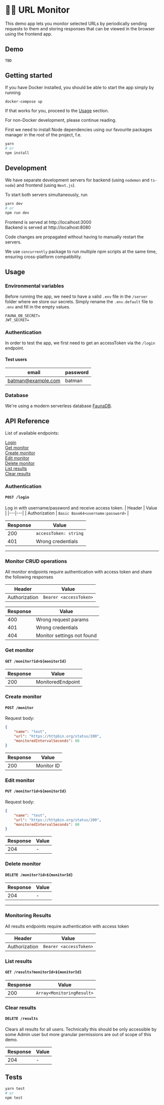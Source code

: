 # 💂‍♀️ URL Monitor

This demo app lets you monitor selected URLs by periodically sending requests to them and storing responses that can be viewed in the browser using the frontend app.

## Demo

```
TBD
```

## Getting started

If you have Docker installed, you should be able to start the app simply by running
```bash
docker-compose up
```

If that works for you, proceed to the [Usage](#usage) section.

For non-Docker development, please continue reading.

First we need to install Node dependencies using our favourite packages manager in the root of the project, f.e.

```bash
yarn
# or
npm install
```

## Development

We have separate development servers for backend (using `nodemon` and `ts-node`) and frontend (using `Next.js`).

To start both servers simultaneously, run
```bash
yarn dev
# or
npm run dev
```

Frontend is served at http://localhost:3000  
Backend is served at http://localhost:8080

Code changes are propagated without having to manually restart the servers.

We use `concurrently` package to run multiple npm scripts at the same time, ensuring cross-platform compatibility.

## Usage

### Environmental variables

Before running the app, we need to have a valid `.env` file in the `/server` folder where we store our secrets. Simply rename the `.env.default` file to `.env` and fill in the empty values.
```
FAUNA_DB_SECRET=
JWT_SECRET=
```

### Authentication

In order to test the app, we first need to get an accessToken via the `/login` endpoint.

#### Test users
| email  | password  |
|---|---|
| batman@example.com  | batman  |

### Database

We're using a modern serverless database [FaunaDB](https://fauna.com/).

## API Reference

List of available endpoints:

[Login](#authentication)  
[Get monitor](#get-monitor)  
[Create monitor](#create-monitor)  
[Edit monitor](#edit-monitor)  
[Delete monitor](#delete-monitor)  
[List results](#list-results)  
[Clear results](#clear-results)  

### Authentication
#### `POST /login`  
Log in with username/password and receive access token.
| Header  |  Value |
|---|---|
| Authorization  |  `Basic Base64<username:password>` |

| Response  |  Value |
|---|---|
| 200  |  `accessToken: string` |
| 401  |  Wrong credentials |

<hr>

### Monitor CRUD operations
All monitor endpoints require authentication with access token and share the following responses

| Header  |  Value |
|---|---|
| Authorization  |  `Bearer <accessToken>` |

| Response  |  Value |
|---|---|
| 400  |  Wrong request params |
| 401  |  Wrong credentials |
| 404  |  Monitor settings not found |

### Get monitor
#### `GET /monitor?id=${monitorId}`  
| Response  |  Value |
|---|---|
| 200  |  MonitoredEndpoint |

### Create monitor
#### `POST /monitor`

Request body:
```json
{
	"name": "test",
	"url": "https://httpbin.org/status/200",
	"monitoredIntervalSeconds": 60
}
```

| Response  |  Value |
|---|---|
| 200  |  Monitor ID |


### Edit monitor
#### `PUT /monitor?id=${monitorId}`
Request body:
```json
{
	"name": "test",
	"url": "https://httpbin.org/status/200",
	"monitoredIntervalSeconds": 60
}
```
| Response  |  Value |
|---|---|
| 204  |  - |

### Delete monitor
#### `DELETE /monitor?id=${monitorId}`
| Response  |  Value |
|---|---|
| 204  |  - |

<hr>

### Monitoring Results
All results endpoints require authentication with access token

| Header  |  Value |
|---|---|
| Authorization  |  `Bearer <accessToken>` |

### List results
#### `GET /results?monitorId=${monitorId}`
| Response  |  Value |
|---|---|
| 200  |  `Array<MonitoringResult>` |

### Clear results
#### `DELETE /results`
Clears all results for all users. Technically this should be only accessible by some Admin user but more granular permissions are out of scope of this demo.

| Response  |  Value |
|---|---|
| 204  |  - |

## Tests

```bash
yarn test
# or
npm test
```
